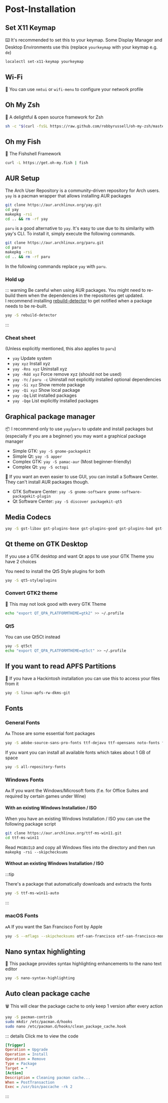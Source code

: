 # Post-Installation

## Set X11 Keymap

⌨️ It's recommended to set this to your keymap. Some Display Manager and Desktop Environments use this (replace `yourkeymap` with your keymap e.g. `de`)

```bash
localectl set-x11-keymap yourkeymap
```

## Wi-Fi

📶 You can use `nmtui` or `wifi-menu` to configure your network profile

## Oh My Zsh

🤖 A delightful & open source framework for Zsh

```bash
sh -c "$(curl -fsSL https://raw.github.com/robbyrussell/oh-my-zsh/master/tools/install.sh)"
```

## Oh my Fish

🤖 The Fishshell Framework

```bash
curl -L https://get.oh-my.fish | fish
```

## AUR Setup

The Arch User Repository is a community-driven repository for Arch users. `yay` is a pacman wrapper that allows installing AUR packages

```bash
git clone https://aur.archlinux.org/yay.git
cd yay
makepkg -rsi
cd .. && rm -rf yay
```

`paru` is a good alternative to `yay`. It's easy to use due to its similarity with yay's CLI.
To install it, simply execute the following commands.

```bash
git clone https://aur.archlinux.org/paru.git
cd paru
makepkg -rsi
cd .. && rm -rf paru
```

In the following commands replace `yay` with `paru`.

### Hold up

::: warning
Be careful when using AUR packages. You might need to re-build them when the dependencies in the repositories get updated.  
I recommend installing [rebuild-detector](https://github.com/maximbaz/rebuild-detector) to get notified when a package needs to be re-built.  
```bash
yay -S rebuild-detector
```
:::

### Cheat sheet

(Unless explicitly mentioned, this also applies to `paru`)

- `yay` Update system
- `yay xyz` Install xyz
- `yay -Rns xyz` Uninstall xyz
- `yay -Rdd xyz` Force remove xyz (should not be used)
- `yay -Yc` / `paru -c` Uninstall not explicitly installed optional dependencies
- `yay -Si xyz` Show remote package
- `yay -Qi xyz` Show local package
- `yay -Qq` List installed packages
- `yay -Qqe` List explicitly installed packages

## Graphical package manager

📦 I recommend only to use `yay`/`paru` to update and install packages but (especially if you are a beginner) you may want a graphical package manager

- Simple GTK: `yay -S gnome-packagekit`
- Simple Qt: `yay -S apper`
- Complex GTK: `yay -S pamac-aur` (Most beginner-friendly)
- Complex Qt: `yay -S octopi`

🛒 If you want an even easier to use GUI, you can install a Software Center. They can't install AUR packages though.

- GTK Software Center: `yay -S gnome-software gnome-software-packagekit-plugin`
- Qt Software Center: `yay -S discover packagekit-qt5`

## Media Codecs

```bash
yay -S gst-libav gst-plugins-base gst-plugins-good gst-plugins-bad gst-plugins-ugly gstreamer-vaapi x265 x264 lame
```

## Qt theme on GTK Desktop

If you use a GTK desktop and want Qt apps to use your GTK Theme you have 2 choices

You need to install the Qt5 Style plugins for both

```bash
yay -S qt5-styleplugins
```

### Convert GTK2 theme

🧮 This may not look good with every GTK Theme

```bash
echo "export QT_QPA_PLATFORMTHEME=gtk2" >> ~/.profile
```

### Qt5

You can use Qt5Ct instead

```bash
yay -S qt5ct
echo "export QT_QPA_PLATFORMTHEME=qt5ct" >> ~/.profile
```

## If you want to read APFS Partitions

💽 If you have a Hackintosh installation you can use this to access your files from it

```bash
yay -S linux-apfs-rw-dkms-git
```

## Fonts

### General Fonts

🗛 Those are some essential font packages

```bash
yay -S adobe-source-sans-pro-fonts ttf-dejavu ttf-opensans noto-fonts freetype2 terminus-font ttf-bitstream-vera ttf-dejavu ttf-droid ttf-fira-mono ttf-fira-sans ttf-freefont ttf-inconsolata ttf-liberation libertinus-font
```

If you want you can install all available fonts which takes about 1 GB of space

```bash
yay -S all-repository-fonts
```

### Windows Fonts

🗛 If you want the Windows/Microsoft fonts (f.e. for Office Suites and required by certain games under Wine)

#### With an existing Windows Installation / ISO

When you have an existing Windows Installation / ISO you can use the following package script

```bash
git clone https://aur.archlinux.org/ttf-ms-win11.git
cd ttf-ms-win11
```

Read `PKGBUILD` and copy all Windows files into the directory and then run `makepkg -rsi --skipchecksums`

#### Without an existing Windows Installation / ISO

:::tip 

There's a package that automatically downloads and extracts the fonts

```bash
yay -S ttf-ms-win11-auto
```

:::


### macOS Fonts

🗚 If you want the San Francisco Font by Apple

```bash
yay -S --mflags --skipchecksums otf-san-francisco otf-san-francisco-mono
```

## Nano syntax highlighting

📃 This package provides syntax highlighting enhancements to the nano text editor

```bash
yay -S nano-syntax-highlighting
```

## Auto clean package cache

🗑️ This will clear the package cache to only keep 1 version after every action

```bash
yay -S pacman-contrib
sudo mkdir /etc/pacman.d/hooks
sudo nano /etc/pacman.d/hooks/clean_package_cache.hook
```

::: details Click me to view the code
```ini
[Trigger]
Operation = Upgrade
Operation = Install
Operation = Remove
Type = Package
Target = *
[Action]
Description = Cleaning pacman cache...
When = PostTransaction
Exec = /usr/bin/paccache -rk 2
```
:::
